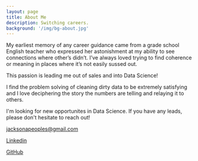 ```yaml
---
layout: page
title: About Me
description: Switching careers.
background: '/img/bg-about.jpg'
---
```


My earliest memory of any career guidance came from a grade school English teacher who expressed her astonishment at my ability to see connections where other’s didn’t. I’ve always loved trying to find coherence or meaning in places where it’s not easily sussed out.

This passion is leading me out of sales and into Data Science!

I find the problem solving of cleaning dirty data to be extremely satisfying and I love deciphering the story the numbers are telling and relaying it to others.

I'm looking for new opportunites in Data Science. If you have any leads, please don't hesitate to reach out!

<jacksonapeoples@gmail.com>

[Linkedin](https://www.linkedin.com/in/jacksonpeoples/)

[GitHub](https://github.com/jacksonpeoples)
